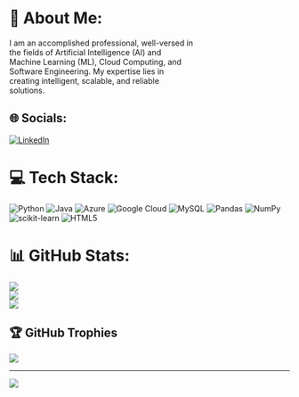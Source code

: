 # 💫 About Me:
I am an accomplished professional, well-versed in<br>the fields of Artificial Intelligence (AI) and<br>Machine Learning (ML), Cloud Computing, and<br>Software Engineering. My expertise lies in<br>creating intelligent, scalable, and reliable<br>solutions.


## 🌐 Socials:
[![LinkedIn](https://img.shields.io/badge/LinkedIn-%230077B5.svg?logo=linkedin&logoColor=white)](https://linkedin.com/in/https://www.linkedin.com/in/suhani-chaudhary05/) 

# 💻 Tech Stack:
![Python](https://img.shields.io/badge/python-3670A0?style=for-the-badge&logo=python&logoColor=ffdd54) ![Java](https://img.shields.io/badge/java-%23ED8B00.svg?style=for-the-badge&logo=java&logoColor=white) ![Azure](https://img.shields.io/badge/azure-%230072C6.svg?style=for-the-badge&logo=azure-devops&logoColor=white) ![Google Cloud](https://img.shields.io/badge/Google%20Cloud-%234285F4.svg?style=for-the-badge&logo=google-cloud&logoColor=white) ![MySQL](https://img.shields.io/badge/mysql-%2300f.svg?style=for-the-badge&logo=mysql&logoColor=white) ![Pandas](https://img.shields.io/badge/pandas-%23150458.svg?style=for-the-badge&logo=pandas&logoColor=white) ![NumPy](https://img.shields.io/badge/numpy-%23013243.svg?style=for-the-badge&logo=numpy&logoColor=white) ![scikit-learn](https://img.shields.io/badge/scikit--learn-%23F7931E.svg?style=for-the-badge&logo=scikit-learn&logoColor=white) ![HTML5](https://img.shields.io/badge/html5-%23E34F26.svg?style=for-the-badge&logo=html5&logoColor=white)
# 📊 GitHub Stats:
![](https://github-readme-stats.vercel.app/api?username=Suhani171&theme=default&hide_border=false&include_all_commits=true&count_private=true)<br/>
![](https://github-readme-streak-stats.herokuapp.com/?user=Suhani171&theme=default&hide_border=false)<br/>
![](https://github-readme-stats.vercel.app/api/top-langs/?username=Suhani171&theme=default&hide_border=false&include_all_commits=true&count_private=true&layout=compact)

## 🏆 GitHub Trophies
![](https://github-profile-trophy.vercel.app/?username=Suhani171&theme=radical&no-frame=false&no-bg=true&margin-w=4)

---
[![](https://visitcount.itsvg.in/api?id=Suhani171&icon=0&color=0)](https://visitcount.itsvg.in)

<!-- Proudly created with GPRM ( https://gprm.itsvg.in ) -->
